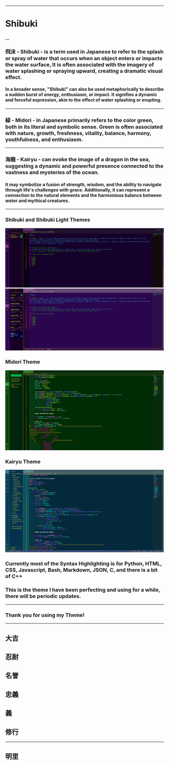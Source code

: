 ___
# Shibuki
__
### **飛沫** - Shibuki -  is a term used in Japanese to refer to the splash or spray of water that occurs when an object enters or impacts the water surface, It is often associated with the imagery of water splashing or spraying upward, creating a dramatic visual effect.
#### In a broader sense, "Shibuki" can also be used metaphorically to describe a sudden burst of energy, enthusiasm, or impact. It signifies a dynamic and forceful expression, akin to the effect of water splashing or erupting.
___
### **緑** - Midori - in Japanese primarily refers to the color green, both in its literal and symbolic sense. Green is often associated with nature, growth, freshness, vitality, balance, harmony, youthfulness, and enthusiasm.
___
### **海龍** - Kairyu - can evoke the image of a dragon in the sea, suggesting a dynamic and powerful presence connected to the vastness and mysteries of the ocean. 
#### It may symbolize a fusion of strength, wisdom, and the ability to navigate through life's challenges with grace. Additionally, it can represent a connection to the natural elements and the harmonious balance between water and mythical creatures.
___
### **Shibuki and Shibuki Light Themes**
![Screenshot 1](https://github.com/AK1R4S4T0H/Shibuki/blob/master/ak1r4.shibuki/images/shibuki1.png)
![Screenshot 1](https://github.com/AK1R4S4T0H/Shibuki/blob/master/ak1r4.shibuki/images/shibukiLight.png)

### **Midori Theme**
![Screenshot 1](https://github.com/AK1R4S4T0H/Shibuki/blob/master/ak1r4.shibuki/images/midori.png)

### **Kairyu Theme**
![Screenshot 1](https://github.com/AK1R4S4T0H/Shibuki/blob/master/ak1r4.shibuki/images/kairyu.png)

### Currently most of the Syntax Highlighting is for Python, HTML, CSS, Javascript, Bash, Markdown, JSON, C, and there is a bit of C++
### **This is the theme I have been perfecting and using for a while, there will be periodic updates.**
___
### **Thank you for using my Theme!**
___
## **大吉**
## **忍耐**
## **名誉**
## **忠義**
##  **義**
## **修行**
___

## **明里**